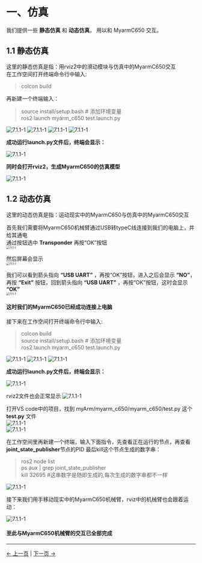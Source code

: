 # 一、仿真

我们提供一些 **静态仿真** 和 **动态仿真**， 用以和 MyarmC650 交互。  


## 1.1 静态仿真
这里的静态仿真是指：用rviz2中的滑动模块与仿真中的MyarmC650交互  
在工作空间打开终端命令行中输入:  
> colcon build  

再新建一个终端输入：  
> source install/setup.bash # 添加环境变量  
> ros2 launch myarm_c650 test.launch.py  


<img src="../../../resources/4-FunctionsAndApplications/6-SDKDevelopment/5.3 -DevelopmentAndUseBasedOnROS2/1_download/colcon.jpg" alt="7.1.1-1" style="zoom:100%;" />   
<img src="../../../resources/4-FunctionsAndApplications/6-SDKDevelopment/5.3 -DevelopmentAndUseBasedOnROS2/1_download/colcon2.jpg" alt="7.1.1-1" style="zoom:100%;" />   
<img src="../../../resources/4-FunctionsAndApplications/6-SDKDevelopment/5.3 -DevelopmentAndUseBasedOnROS2/1_download/colcon1.jpg" alt="7.1.1-1" style="zoom:100%;" />   

<img src="../../../resources/4-FunctionsAndApplications/6-SDKDevelopment/5.3 -DevelopmentAndUseBasedOnROS2/1_download/launch.py3.jpg" alt="7.1.1-1" style="zoom:100%;" />   

**成功运行launch.py文件后，终端会显示：**

<img src="../../../resources/4-FunctionsAndApplications/6-SDKDevelopment/5.3 -DevelopmentAndUseBasedOnROS2/1_download/launch.py.jpg" alt="7.1.1-1" style="zoom:100%;" />    

**同时会打开rviz2，生成MyarmC650的仿真模型**

<img src="../../../resources/4-FunctionsAndApplications/6-SDKDevelopment/5.2 -DevelopmentAndUseBasedOnROS1/1_download/launch4.jpg" alt="7.1.1-1" style="zoom:100%;" />  


## 1.2 动态仿真
这里的动态仿真是指：运动现实中的MyarmC650与仿真中的MyarmC650交互  

首先我们需要将MyarmC650机械臂通过USB转typeC线连接到我们的电脑上，并给其通电  
通过按钮选中 **Transponder** 再按“OK”按钮  
<img src="../../../resources/4-FunctionsAndApplications/6-SDKDevelopment/5.2 -DevelopmentAndUseBasedOnROS1/1_download/Myarm1.jpg" alt="7.1.1-1" style="zoom:50%;" />  

然后屏幕会显示  
<img src="../../../resources/4-FunctionsAndApplications/6-SDKDevelopment/5.2 -DevelopmentAndUseBasedOnROS1/1_download/Myarm2.jpg" alt="7.1.1-1" style="zoom:50%;" />  

我们可以看到箭头指向 **“USB UART”** ，再按“OK”按钮，进入之后会显示 **“NO”**，再按 **“Exit”** 按钮，回到箭头指向 **“USB UART”** ，再按“OK”按钮，这时会显示 **“OK”**  
<img src="../../../resources/4-FunctionsAndApplications/6-SDKDevelopment/5.2 -DevelopmentAndUseBasedOnROS1/1_download/Myarm3.jpg" alt="7.1.1-1" style="zoom:50%;" />  

#### 这时我们的MyarmC650已经成功连接上电脑


接下来在工作空间打开终端命令行中输入:  
> colcon build  
> source install/setup.bash # 添加环境变量  
> ros2 launch myarm_c650 test.launch.py  


<img src="../../../resources/4-FunctionsAndApplications/6-SDKDevelopment/5.3 -DevelopmentAndUseBasedOnROS2/1_download/colcon.jpg" alt="7.1.1-1" style="zoom:100%;" />   
<img src="../../../resources/4-FunctionsAndApplications/6-SDKDevelopment/5.3 -DevelopmentAndUseBasedOnROS2/1_download/colcon2.jpg" alt="7.1.1-1" style="zoom:100%;" />   
<img src="../../../resources/4-FunctionsAndApplications/6-SDKDevelopment/5.3 -DevelopmentAndUseBasedOnROS2/1_download/launch.py3.jpg" alt="7.1.1-1" style="zoom:100%;" />   

**成功运行launch.py文件后，终端会显示：**

<img src="../../../resources/4-FunctionsAndApplications/6-SDKDevelopment/5.3 -DevelopmentAndUseBasedOnROS2/1_download/launch.py.jpg" alt="7.1.1-1" style="zoom:100%;" />    

rviz2文件也会正常显示
<img src="../../../resources/4-FunctionsAndApplications/6-SDKDevelopment/5.2 -DevelopmentAndUseBasedOnROS1/1_download/launch5.jpg" alt="7.1.1-1" style="zoom:100%;" />  


打开VS code中的项目，找到  myArm/myarm_c650/myarm_c650/test.py 这个 **test.py** 文件  
<img src="../../../resources/4-FunctionsAndApplications/6-SDKDevelopment/5.3 -DevelopmentAndUseBasedOnROS2/1_download/runpy1.jpg" alt="7.1.1-1" style="zoom:100%;" />  
<img src="../../../resources/4-FunctionsAndApplications/6-SDKDevelopment/5.3 -DevelopmentAndUseBasedOnROS2/1_download/runpy3.jpg" alt="7.1.1-1" style="zoom:100%;" />  

在工作空间里再新建一个终端，输入下面指令，先查看正在运行的节点，再查看**joint_state_publisher**节点的PID 最后kill这个节点生成的数字串： 
> ros2 node list  
> ps aux | grep joint_state_publisher   
>  kill 32695  #这串数字是随即生成的,每次生成的数字串都不一样  
   
<img src="../../../resources/4-FunctionsAndApplications/6-SDKDevelopment/5.3 -DevelopmentAndUseBasedOnROS2/1_download/ros2kill1.jpg" alt="7.1.1-1" style="zoom:100%;" />    


接下来我们用手移动现实中的MyarmC650机械臂，rviz中的机械臂也会跟着运动：  

<img src="../../../resources/4-FunctionsAndApplications/6-SDKDevelopment/5.2 -DevelopmentAndUseBasedOnROS1/1_download/launch6.jpg" alt="7.1.1-1" style="zoom:100%;" />    

#### 至此与MyarmC650机械臂的交互已全部完成



---

[← 上一页](1_download.md) | [下一页 →](3_ROScode.md)